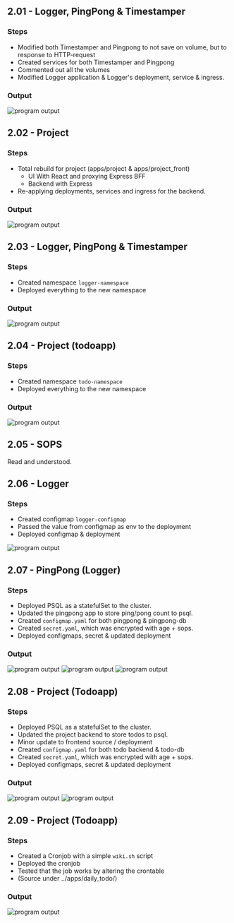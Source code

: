 ## 2.01 - Logger, PingPong & Timestamper

### Steps

- Modified both Timestamper and Pingpong to not save on volume, but to response to HTTP-request
- Created services for both Timestamper and Pingpong
- Commented out all the volumes
- Modified Logger application & Logger's deployment, service & ingress.

### Output

![program output](output_201.png "Deployment")

## 2.02 - Project

### Steps

- Total rebuild for project (apps/project & apps/project_front)
  - UI With React and proxying Express BFF
  - Backend with Express
- Re-applying deployments, services and ingress for the backend.

### Output

![program output](output_202.png "Deployment")

## 2.03 - Logger, PingPong & Timestamper

### Steps

- Created namespace `logger-namespace`
- Deployed everything to the new namespace

### Output

![program output](output_203.png "Deployment")

## 2.04 - Project (todoapp)

### Steps

- Created namespace `todo-namespace`
- Deployed everything to the new namespace

### Output

![program output](output_204.png "Deployment")

## 2.05 - SOPS

Read and understood.

## 2.06 - Logger

### Steps

- Created configmap `logger-configmap`
- Passed the value from configmap as env to the deployment
- Deployed configmap & deployment

![program output](output_206.png "Deployment")

## 2.07 - PingPong (Logger)

### Steps

- Deployed PSQL as a statefulSet to the cluster.
- Updated the pingpong app to store ping/pong count to psql.
- Created `configmap.yaml` for both pingpong & pingpong-db
- Created `secret.yaml`, which was encrypted with age + sops.
- Deployed configmaps, secret & updated deployment

### Output

![program output](output_207a.png "Deployment")
![program output](output_207b.png "Deployment")
![program output](output_207c.png "Deployment")

## 2.08 - Project (Todoapp)

### Steps

- Deployed PSQL as a statefulSet to the cluster.
- Updated the project backend to store todos to psql.
- Minor update to frontend source / deployment
- Created `configmap.yaml` for both todo backend & todo-db
- Created `secret.yaml`, which was encrypted with age + sops.
- Deployed configmaps, secret & updated deployment

### Output

![program output](output_208a.png "Deployment")
![program output](output_208b.png "Deployment")

## 2.09 - Project (Todoapp)

### Steps

- Created a Cronjob with a simple `wiki.sh` script
- Deployed the cronjob
- Tested that the job works by altering the crontable
- (Source under ../apps/daily_todo/)

### Output

![program output](output_209.png "Deployment")